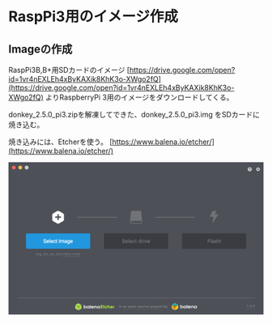# RaspPi3用のイメージ作成

## Imageの作成
RaspPi3B,B+用SDカードのイメージ
[https://drive.google.com/open?id=1vr4nEXLEh4xByKAXik8KhK3o-XWgo2fQ](https://drive.google.com/open?id=1vr4nEXLEh4xByKAXik8KhK3o-XWgo2fQ)
よりRaspberryPi 3用のイメージをダウンロードしてくる。

donkey_2.5.0_pi3.zipを解凍してできた、donkey_2.5.0_pi3.img をSDカードに焼き込む。

焼き込みには、Etcherを使う。
[https://www.balena.io/etcher/](https://www.balena.io/etcher/)

![](./img/et001.png)

